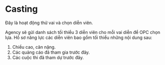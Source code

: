 # Casting
Đây là hoạt động thử vai và chọn diễn viên.

Agency sẽ gửi danh sách tối thiểu 3 diễn viên cho mỗi vai diễn để OPC chọn lựa.
Hồ sơ năng lực các diễn viên bao gồm tối thiểu những nội dung sau:
1. Chiều cao, cân nặng.
2. Các quảng cáo đã tham gia trước đây.
3. Các cuộc thi đã tham dự trước đây.